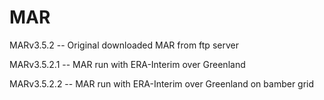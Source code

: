 # MAR

MARv3.5.2 -- Original downloaded MAR from ftp server

MARv3.5.2.1 -- MAR run with ERA-Interim over Greenland

MARv3.5.2.2 -- MAR run with ERA-Interim over Greenland on bamber grid
